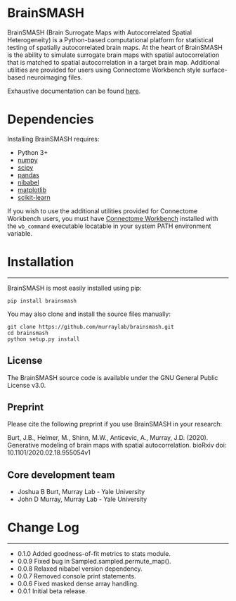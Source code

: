 BrainSMASH
==========

BrainSMASH (Brain Surrogate Maps with Autocorrelated Spatial Heterogeneity) is a 
Python-based computational platform for statistical testing of spatially
autocorrelated brain maps. At the heart of BrainSMASH is the ability to 
simulate surrogate brain maps with spatial autocorrelation that is matched
to spatial autocorrelation in a target brain map. Additional utilities are provided
for users using Connectome Workbench style surface-based neuroimaging files.

Exhaustive documentation can be found [here](https://brainsmash.readthedocs.io).

Dependencies
============
Installing BrainSMASH requires:

- Python 3+
- [numpy](http://www.numpy.org)
- [scipy](https://www.scipy.org/)
- [pandas](https://pandas.pydata.org)
- [nibabel](http://nipy.org/nibabel)
- [matplotlib](https://matplotlib.org)
- [scikit-learn](http://scikit-learn.org/stable/index.html)

If you wish to use the additional utilities provided for Connectome Workbench users, you must have
[Connectome Workbench](https://www.humanconnectome.org/software/get-connectome-workbench) installed with the ``wb_command`` executable locatable in your
system PATH environment variable.

Installation
============
---

BrainSMASH is most easily installed using pip:

    pip install brainsmash

You may also clone and install the source files manually:

    git clone https://github.com/murraylab/brainsmash.git
    cd brainsmash
    python setup.py install

License
-------
The BrainSMASH source code is available under the GNU General Public License v3.0.

Preprint
--------
Please cite the following preprint if you use BrainSMASH in your research:

Burt, J.B., Helmer, M., Shinn, M.W., Anticevic, A., Murray, J.D. (2020). Generative modeling of brain maps with spatial autocorrelation. bioRxiv doi: 10.1101/2020.02.18.955054v1


Core development team
---------------------

* Joshua B Burt, Murray Lab - Yale University
* John D Murray, Murray Lab - Yale University

Change Log
==========
---

* 0.1.0 Added goodness-of-fit metrics to stats module.
* 0.0.9 Fixed bug in Sampled.sampled.permute_map().
* 0.0.8 Relaxed nibabel version dependency.
* 0.0.7 Removed console print statements.
* 0.0.6 Fixed masked dense array handling.
* 0.0.1 Initial beta release.
